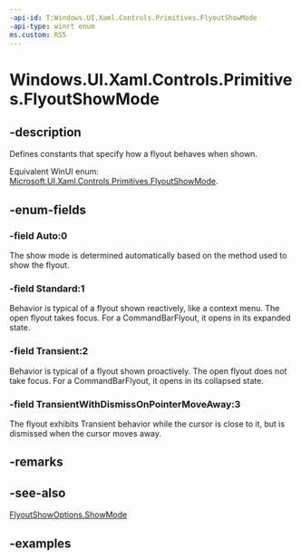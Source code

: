 ```yaml
---
-api-id: T:Windows.UI.Xaml.Controls.Primitives.FlyoutShowMode
-api-type: winrt enum
ms.custom: RS5
---
```


<!-- Enumeration syntax.
public enum FlyoutShowMode : int 
-->

# Windows.UI.Xaml.Controls.Primitives.FlyoutShowMode

## -description

Defines constants that specify how a flyout behaves when shown.

Equivalent WinUI enum: [Microsoft.UI.Xaml.Controls.Primitives.FlyoutShowMode](/windows/winui/api/microsoft.ui.xaml.controls.primitives.flyoutshowmode).

## -enum-fields

### -field Auto:0

The show mode is determined automatically based on the method used to show the flyout.

### -field Standard:1

Behavior is typical of a flyout shown reactively, like a context menu. The open flyout takes focus. For a CommandBarFlyout, it opens in its expanded state.

### -field Transient:2

Behavior is typical of a flyout shown proactively. The open flyout does not take focus. For a CommandBarFlyout, it opens in its collapsed state.

### -field TransientWithDismissOnPointerMoveAway:3

The flyout exhibits Transient behavior while the cursor is close to it, but is dismissed when the cursor moves away.

## -remarks

## -see-also

[FlyoutShowOptions.ShowMode](flyoutshowoptions_showmode.md)

## -examples
